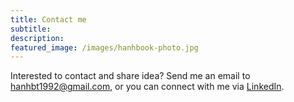 ```yaml
---
title: Contact me
subtitle:
description:
featured_image: /images/hanhbook-photo.jpg
---
```

Interested to contact and share idea? Send me an email to hanhbt1992@gmail.com, or you can connect with me via [LinkedIn](https://www.linkedin.com/in/hanh-b-59772376/).
